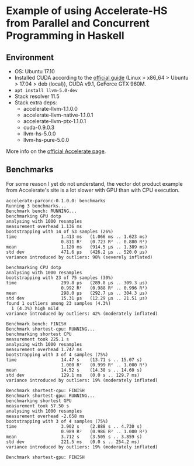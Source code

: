 # Example of using Accelerate-HS from Parallel and Concurrent Programming in Haskell

## Environment

- OS: Ubuntu 17.10
- Installed CUDA according to the [official guide](https://developer.nvidia.com/cuda-downloads) (Linux > x86_64 > Ubuntu > 17.04 > deb (local)), CUDA v9.1, GeForce GTX 960M.
- `apt install llvm-5.0-dev`
- Stack resolver 11.5
- Stack extra deps:
  - accelerate-llvm-1.1.0.0
  - accelerate-llvm-native-1.1.0.1
  - accelerate-llvm-ptx-1.1.0.1
  - cuda-0.9.0.3
  - llvm-hs-5.0.0
  - llvm-hs-pure-5.0.0

More info on the [official Accelerate page](http://www.acceleratehs.org/get-started).

## Benchmarks

For some reason I yet do not understand, the vector dot product example from Accelerate's site is a lot slower with GPU than with CPU execution.

```
accelerate-parconc-0.1.0.0: benchmarks
Running 3 benchmarks...
Benchmark bench: RUNNING...
benchmarking GPU dotp
analysing with 1000 resamples
measurement overhead 1.136 ms
bootstrapping with 14 of 53 samples (26%)
time                 1.413 ms   (1.066 ms .. 1.623 ms)
                     0.811 R²   (0.723 R² .. 0.880 R²)
mean                 1.120 ms   (914.5 μs .. 1.389 ms)
std dev              471.6 μs   (426.2 μs .. 520.0 μs)
variance introduced by outliers: 98% (severely inflated)

benchmarking CPU dotp
analysing with 1000 resamples
bootstrapping with 23 of 75 samples (30%)
time                 299.8 μs   (289.8 μs .. 309.3 μs)
                     0.992 R²   (0.988 R² .. 0.996 R²)
mean                 298.0 μs   (292.7 μs .. 304.3 μs)
std dev              15.31 μs   (12.29 μs .. 21.51 μs)
found 1 outliers among 23 samples (4.3%)
  1 (4.3%) high mild
variance introduced by outliers: 42% (moderately inflated)

Benchmark bench: FINISH
Benchmark shortest-cpu: RUNNING...
benchmarking shortest CPU
measurement took 225.1 s
analysing with 1000 resamples
measurement overhead 1.747 ms
bootstrapping with 3 of 4 samples (75%)
time                 14.47 s    (13.71 s .. 15.07 s)
                     1.000 R²   (0.999 R² .. 1.000 R²)
mean                 14.52 s    (14.38 s .. 14.60 s)
std dev              129.1 ms   (0.0 s .. 129.7 ms)
variance introduced by outliers: 19% (moderately inflated)

Benchmark shortest-cpu: FINISH
Benchmark shortest-gpu: RUNNING...
benchmarking shortest GPU
measurement took 57.50 s
analysing with 1000 resamples
measurement overhead -2.658 ms
bootstrapping with 3 of 4 samples (75%)
time                 3.902 s    (2.888 s .. 4.730 s)
                     0.989 R²   (0.986 R² .. 1.000 R²)
mean                 3.712 s    (3.505 s .. 3.859 s)
std dev              221.5 ms   (0.0 s .. 254.2 ms)
variance introduced by outliers: 19% (moderately inflated)

Benchmark shortest-gpu: FINISH
```
